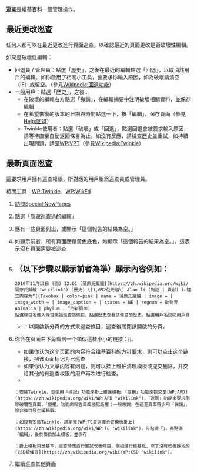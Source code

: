 **巡查**是維基百科一個管理操作。

## 最近更改巡查

任何人都可以在最近更改進行頁面巡查，以確認最近的頁面更改是否破壞性編輯。

如果是破壞性編輯：

  - 回退員 / 管理員：點選「歷史」，之後在最近的編輯點選「回退」，以取消該用戶的編輯。如你啟用了相關小工具，會要求你輸入原因，如為破壞請清空（IE）或留空。（參見[Wikipedia:回退功能](https://zh.wikipedia.org/wiki/Wikipedia:回退功能 "wikilink")）
  - 一般用戶：點選「歷史」，之後...
      - 在破壞的編輯右方點選「撤銷」，在編輯摘要中注明破壞相關資料，並保存編輯
      - 在希望恢復的版本的日期與時間點選一下，按「編輯」，保存頁面（參見[Help:回退](https://zh.wikipedia.org/wiki/Help:回退 "wikilink")）
      - Twinkle使用者：點選「破壞」或「回退」，點選回退會被要求輸入原因，請等待直至自動返回條目為止。如沒有反應，請檢查歷史並重試，如持續出現問題，請至[WP:VPT](https://zh.wikipedia.org/wiki/WP:VPT "wikilink")（參見[Wikipedia:Twinkle](https://zh.wikipedia.org/wiki/Wikipedia:Twinkle "wikilink")）

## 最新頁面巡查

這要求用戶擁有巡查權限，所對應的用戶組爲巡查員或管理員。

相關工具：[WP:Twinkle](https://zh.wikipedia.org/wiki/WP:Twinkle "wikilink")、[WP:WikEd](https://zh.wikipedia.org/wiki/WP:WikEd "wikilink")

1.  [訪問Special:NewPages](https://zh.wikipedia.org/wiki/Special:Newpages "wikilink")
2.  [點選「隱藏巡查過的編輯」](https://zh.wikipedia.org/wiki/Special:Newpages/hidepatrolled "wikilink")
3.  應有一些頁面列出，或顯示「這個報告的結果為空。」
4.  如顯示前者，所有頁面應是黃色底色，如顯示「這個報告的結果為空。」，這表示沒有頁面需要被巡查
5.  （以下步驟以顯示前者為準）顯示內容例如：
      -
        2010年11月11日 (四) 12:01 [‎蒲原氏擬鱸](https://zh.wikipedia.org/wiki/‎蒲原氏擬鱸 "wikilink") (歷史) ‎\[1,652位元組\] ‎Alan li (對話 | 貢獻) (←建立内容为“{{Taxobox | color=pink | name = 蒲原氏擬鱸 | image = | image_width = | image_caption = | status = NE | regnum = 動物界 Animalia | phylum...”的新頁面)
        點選條目名進入條目開始巡查該條目，點選歷史查看該條目的歷史，點選用戶名訪問用戶頁
    <!-- end list -->
      - ：以開啟新分頁的方式來巡查條目，巡查後關閉該開啟的分頁。
6.  你会在页面右下角看到一个類似這樣小小的链接：<small>\[<font color="#002bb8"></font>\]</small>。
      - 如果你认为这个页面的内容符合维基百科的方针要求，则可以点击这个链接，把该页面标记为已巡查
      - 如果你认为文章内容有问题，则可以挂上维护清理模板或提交删除，并交给其他的有巡查权限的用户再次进行检查。
    <!-- end list -->
      -

        ：安裝Twinkle，並使用「標記」功能來掛上維護模板，「提刪」功能來提交至[WP:AFD](https://zh.wikipedia.org/wiki/WP:AFD "wikilink")，「速刪」功能來要求刪除破壞性頁面，「侵權」功能來報告頁面侵犯版權；一般來說，在巡查頁面時少用「保護」，除非條目發生編輯戰。

        ：如沒有安裝Twinkle，請瀏覽[WP:TC並選擇合宜模板掛上](https://zh.wikipedia.org/wiki/WP:TC "wikilink")，先點選「」，再點選「編輯」，後於條目加上模板，並保存

        ：掛上模板只是基本，巡查時應自行嘗試改善條目，例如進行維基化，除了沒有改善餘地的[CSD類條目](https://zh.wikipedia.org/wiki/WP:CSD "wikilink")。
7.  繼續巡查其他頁面